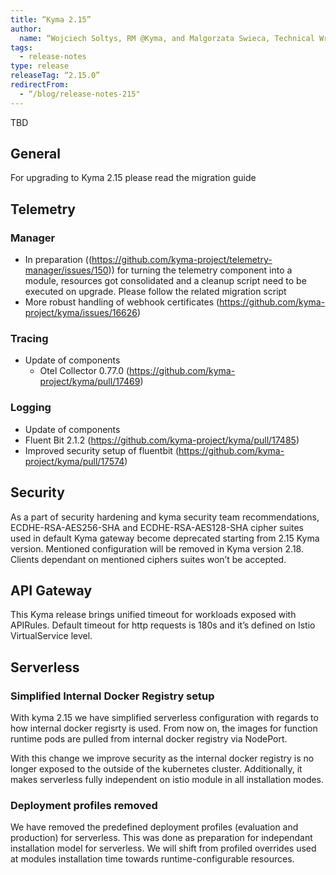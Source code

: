 ```yaml
---
title: “Kyma 2.15”
author:
  name: “Wojciech Soltys, RM @Kyma, and Malgorzata Swieca, Technical Writer @Kyma”
tags:
  - release-notes
type: release
releaseTag: “2.15.0”
redirectFrom:
  - “/blog/release-notes-215"
---
```


TBD

## General
For upgrading to Kyma 2.15 please read the migration guide

## Telemetry
### Manager
- In preparation ((https://github.com/kyma-project/telemetry-manager/issues/150)) for turning the telemetry component into a module, resources got consolidated and a cleanup script need to be executed on upgrade. Please follow the related migration script
- More robust handling of webhook certificates (https://github.com/kyma-project/kyma/issues/16626)

### Tracing
- Update of components
  - Otel Collector 0.77.0 (https://github.com/kyma-project/kyma/pull/17469)

### Logging
- Update of components
 - Fluent Bit 2.1.2 (https://github.com/kyma-project/kyma/pull/17485)
- Improved security setup of fluentbit (https://github.com/kyma-project/kyma/pull/17574)

## Security
As a part of security hardening and kyma security team recommendations, ECDHE-RSA-AES256-SHA and ECDHE-RSA-AES128-SHA cipher suites used in default Kyma gateway become deprecated starting from 2.15 Kyma version. Mentioned configuration will be removed in Kyma version 2.18. Clients dependant on mentioned ciphers suites won’t be accepted.

## API Gateway
This Kyma release brings unified timeout for workloads exposed with APIRules. Default timeout for http requests is 180s and it’s defined on Istio VirtualService level.

## Serverless
### Simplified Internal Docker Registry setup
With kyma 2.15 we have simplified serverless configuration with regards to how internal docker regisrty is used. From now on, the images  for function runtime pods are pulled from internal docker registry via NodePort.

With this change we improve security as the internal docker registry is no longer exposed to the outside of the kubernetes cluster. Additionally, it makes serverless fully independent on istio module in all installation modes.

### Deployment profiles removed
We have removed the predefined deployment profiles (evaluation and production) for serverless. This was done as preparation for independant installation model for serverless. We will shift from profiled overrides used at modules installation time towards  runtime-configurable resources.
